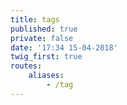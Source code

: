 ```yaml
---
title: tags
published: true
private: false
date: '17:34 15-04-2018'
twig_first: true
routes:
    aliases:
        - /tag
---
```


